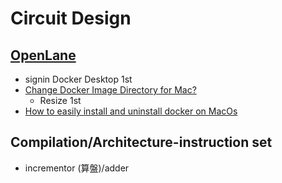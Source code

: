 # Circuit Design  

## [OpenLane](https://github.com/The-OpenROAD-Project/OpenLane#setting-up-openlane)  

* signin Docker Desktop 1st  
* [Change Docker Image Directory for Mac?](https://forums.docker.com/t/change-docker-image-directory-for-mac/18891/13)  
  * Resize 1st  
* [How to easily install and uninstall docker on MacOs](https://stackoverflow.com/questions/44346109/how-to-easily-install-and-uninstall-docker-on-macos)  

## Compilation/Architecture-instruction set

* incrementor (算盤)/adder  
